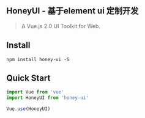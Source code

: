 <p align="center">
  <h2>HoneyUI - 基于element ui 定制开发</h2>
</p>

> A Vue.js 2.0 UI Toolkit for Web.


## Install
```shell
npm install honey-ui -S
```

## Quick Start
``` javascript
import Vue from 'vue'
import HoneyUI from 'honey-ui'

Vue.use(HoneyUI)
